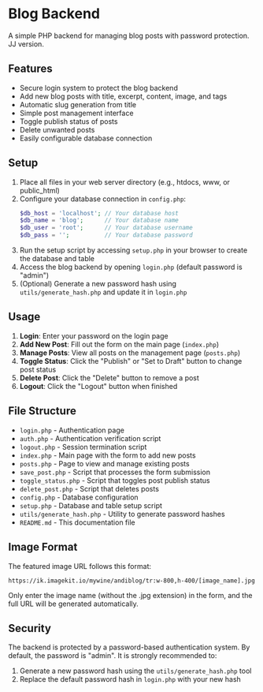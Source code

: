 # Blog Backend

A simple PHP backend for managing blog posts with password protection. JJ version.

## Features

- Secure login system to protect the blog backend
- Add new blog posts with title, excerpt, content, image, and tags
- Automatic slug generation from title
- Simple post management interface
- Toggle publish status of posts
- Delete unwanted posts
- Easily configurable database connection

## Setup

1. Place all files in your web server directory (e.g., htdocs, www, or public_html)
2. Configure your database connection in `config.php`:
   ```php
   $db_host = 'localhost'; // Your database host
   $db_name = 'blog';      // Your database name
   $db_user = 'root';      // Your database username
   $db_pass = '';          // Your database password
   ```
3. Run the setup script by accessing `setup.php` in your browser to create the database and table
4. Access the blog backend by opening `login.php` (default password is "admin")
5. (Optional) Generate a new password hash using `utils/generate_hash.php` and update it in `login.php`

## Usage

1. **Login**: Enter your password on the login page
2. **Add New Post**: Fill out the form on the main page (`index.php`)
3. **Manage Posts**: View all posts on the management page (`posts.php`)
4. **Toggle Status**: Click the "Publish" or "Set to Draft" button to change post status
5. **Delete Post**: Click the "Delete" button to remove a post
6. **Logout**: Click the "Logout" button when finished

## File Structure

- `login.php` - Authentication page
- `auth.php` - Authentication verification script
- `logout.php` - Session termination script
- `index.php` - Main page with the form to add new posts
- `posts.php` - Page to view and manage existing posts
- `save_post.php` - Script that processes the form submission
- `toggle_status.php` - Script that toggles post publish status
- `delete_post.php` - Script that deletes posts
- `config.php` - Database configuration
- `setup.php` - Database and table setup script
- `utils/generate_hash.php` - Utility to generate password hashes
- `README.md` - This documentation file

## Image Format

The featured image URL follows this format:
```
https://ik.imagekit.io/mywine/andiblog/tr:w-800,h-400/[image_name].jpg
```

Only enter the image name (without the .jpg extension) in the form, and the full URL will be generated automatically.

## Security

The backend is protected by a password-based authentication system. By default, the password is "admin". It is strongly recommended to:

1. Generate a new password hash using the `utils/generate_hash.php` tool
2. Replace the default password hash in `login.php` with your new hash 